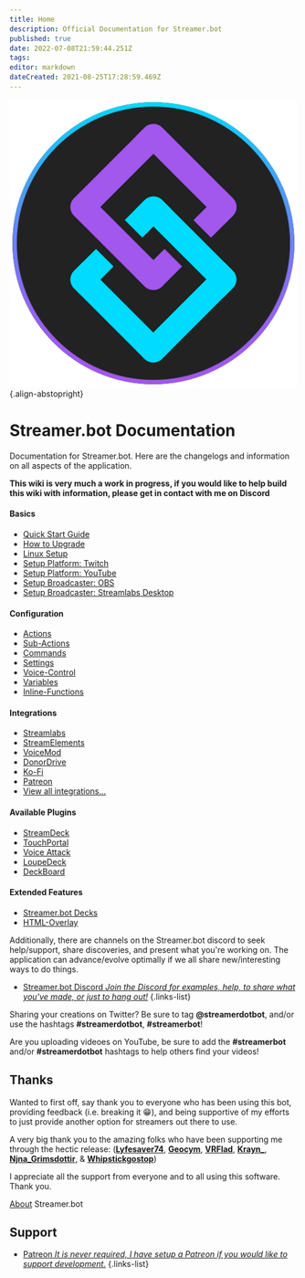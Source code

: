 ```yaml
---
title: Home
description: Official Documentation for Streamer.bot
published: true
date: 2022-07-08T21:59:44.251Z
tags: 
editor: markdown
dateCreated: 2021-08-25T17:28:59.469Z
---
```


![streamerbot.png](/logos/streamerbot.png){.align-abstopright}

# Streamer.bot Documentation

Documentation for Streamer.bot. Here are the changelogs and information on all aspects of the application.

**This wiki is very much a work in progress, if you would like to help build this wiki with information, please get in contact with me on Discord**

<section class="overview-grid my-5">
  <div>
    <h4 class="overline">Basics</h4>
    <ul>
      <li><a href="/en/Quick-Start">Quick Start Guide</a></li>
      <li><a href="/en/Update">How to Upgrade</a></li>
      <li><a href="/en/Linux-Support">Linux Setup</a></li>
      <li><a href="/en/Platforms/Twitch">Setup Platform: Twitch</a></li>
      <li><a href="/en/Linux-Support">Setup Platform: YouTube</a></li>
      <li><a href="/en/Broadcasters/OBS">Setup Broadcaster: OBS</a></li>
      <li><a href="/en/Broadcasters/StreamlabsDesktop">Setup Broadcaster: Streamlabs Desktop</a></li>
    </ul>
  </div>
  <div>
  	<h4 class="overline">Configuration</h4>
    <ul>
      <li><a href="/en/Actions">Actions</a></li>
      <li><a href="/en/Sub-Actions">Sub-Actions</a></li>
      <li><a href="/en/Commands">Commands</a></li>
      <li><a href="/en/Settings">Settings</a></li>
      <li><a href="/en/Voice-Control">Voice-Control</a></li>
      <li><a href="/en/Variables">Variables</a></li>
      <li><a href="/en/Inline-Functions">Inline-Functions</a></li>
    </ul>
  </div>
  <div>
  	<h4 class="overline">Integrations</h4>
    <ul>
      <li><a href="/en/Integrations/Streamlabs">Streamlabs</a></li>
      <li><a href="/en/Integrations/StreamElements">StreamElements</a></li>
      <li><a href="/en/Integrations/VoiceMod">VoiceMod</a></li>
      <li><a href="/en/Integrations/DonorDrive">DonorDrive</a></li>
      <li><a href="/en/Integrations/Kofi">Ko-Fi</a></li>
      <li><a href="/en/Integrations/Patreon">Patreon</a></li>
      <li><a href="/en/Integrations">View all integrations...</a></li>
    </ul>
  </div>
  <div>
 	  <h4 class="overline">Available Plugins</h4>
    <ul>
      <li><a href="https://github.com/nate1280/streamdeck-Streamer.bot" target="_blank" rel="noopener">StreamDeck</a></li>
      <li><a href="https://www.christophecvb.com/touch-portal/plugins/streamer-bot" target="_blank" rel="noopener">TouchPortal</a></li>
      <li><a href="https://github.com/nate1280/voiceattack-Streamer.bot" target="_blank" rel="noopener">Voice Attack</a></li>
      <li><a href="https://github.com/XeroxDev/Loupedeck-plugin-StreamerBot" target="_blank" rel="noopener">LoupeDeck</a></li>
      <li><a href="https://github.com/rivafarabi/streamerbot-deckboard" target="_blank" rel="noopener">DeckBoard</a></li>
    </ul>
  </div>
  <div>
 	  <h4 class="overline">Extended Features</h4>
    <ul>
      <li><a href="/en/Extended-Features/HTML-Decks">Streamer.bot Decks</a></li>
      <li><a href="/en/Extended-Features/HTML-Overlay">HTML-Overlay</a></li>
    </ul>
  </div>
</section>

Additionally, there are channels on the Streamer.bot discord to seek help/support, share discoveries, and present what you're working on.  The application can advance/evolve optimally if we all share new/interesting ways to do things.

* [<i class="mdi mdi-discord"></i> Streamer.bot Discord *Join the Discord for examples, help, to share what you've made, or just to hang out!*](https://discord.streamer.bot)
{.links-list}

Sharing your creations on Twitter? Be sure to tag **@streamerdotbot**, and/or use the hashtags **#streamerdotbot**, **#streamerbot**!

Are you uploading videoes on YouTube, be sure to add the **#streamerbot** and/or **#streamerdotbot** hashtags to help others find your videos!

## Thanks

Wanted to first off, say thank you to everyone who has been using this bot, providing feedback (i.e. breaking it 😁), and being supportive of my efforts to just provide another option for streamers out there to use.

A very big thank you to the amazing folks who have been supporting me through the hectic release: 
(**[Lyfesaver74](https://twitch.tv/lyfesaver74)**, **[Geocym](https://twitch.tv/geocym)**, **[VRFlad](https://twitch.tv/vrflad)**, **[Krayn_](https://twitch.tv/krayn_)**, **[Njna_Grimsdottir](https://twitch.tv/njna_grimsdottir)**, & **[Whipstickgostop](https://twitch.tv/whipstickgostop)**)

I appreciate all the support from everyone and to all using this software.  Thank you.

[About](/About) Streamer.bot

## Support
* [<i class="mdi mdi-patreon"></i> Patreon *It is never required, I have setup a Patreon if you would like to support development.*](https://patreon.com/nate1280)
{.links-list}